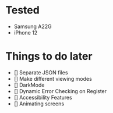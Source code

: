 # Tested
- Samsung A22G
- iPhone 12

# Things to do later
- [] Separate JSON files
- [] Make different viewing modes
- [] DarkMode
- [] Dynamic Error Checking on Register
- [] Accessibility Features
- [] Animating screens 